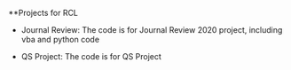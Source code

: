 **Projects for RCL

* Journal Review: The code is for Journal Review 2020 project, including vba and python code

* QS Project: The code is for QS Project
